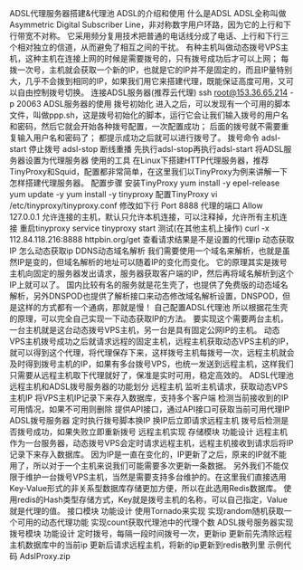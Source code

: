ADSL代理服务器搭建&代理池
ADSL的介绍和使用
什么是ADSL
ADSL全称叫做Asymmetric Digital Subscriber Line，非对称数字用户环路，因为它的上行和下行带宽不对称。
它采用频分复用技术把普通的电话线分成了电话、上行和下行三个相对独立的信道，从而避免了相互之间的干扰。
有种主机叫做动态拨号VPS主机，这种主机在连接上网的时候是需要拨号的，只有拨号成功后才可以上网；
每拨一次号，主机就会获取一个新的IP，也就是它的IP并不是固定的，而且IP量特别大，几乎不会拨到相同的IP，如果我们用它来搭建代理，既能保证高度可用，又可以自由控制拨号切换。
连接ADSL服务器(推荐云代理)
ssh root@153.36.65.214 -p 20063
ADSL服务器的使用
拨号初始化
进入之后，可以发现有一个可用的脚本文件，叫做ppp.sh，这是拨号初始化的脚本，运行它会让我们输入拨号的用户名和密码，然后它就会开始各种拨号配置，一次配置成功；
后面的拨号就不需要重复输入用户名和密码了；
都提示成功之后就可以进行拨号了。
拨号命令
adsl-start
停止拨号
adsl-stop
断线重播
先执行adsl-stop再执行adsl-start
将ADSL服务器设置为代理服务器
使用的工具
在Linux下搭建HTTP代理服务器，推荐TinyProxy和Squid，配置都非常简单，在这里我们以TinyProxy为例来讲解一下怎样搭建代理服务器。
配置步骤
安装TinyProxy
yum install -y epel-release
yum update -y
yum install -y tinyproxy
配置TinyProxy
vi /etc/tinyproxy/tinyproxy.conf
修改如下行
Port 8888      代理的端口
Allow 127.0.0.1     允许连接的主机，默认只允许本机连接，可以注释掉，允许所有主机连接
重启tinyproxy
service tinyproxy start
测试(在其他主机上操作)
curl -x 112.84.118.216:8888 httpbin.org/get
查看请求结果是不是设置的代理ip
动态获取IP
怎么动态获取ip
DDNS动态域名解析
我们需要使用一个域名来解析，也就是虽然IP是变的，但域名解析的地址可以随着IP的变化而变化。
它的原理其实是拨号主机向固定的服务器发出请求，服务器获取客户端的IP，然后再将域名解析到这个IP上就可以了。
国内比较有名的服务就是花生壳了，也提供了免费版的动态域名解析，另外DNSPOD也提供了解析接口来动态修改域名解析设置，DNSPOD，但是这样的方式都有一个通病，那就是慢！
自己配置ADSL代理池
所以根据花生壳的原理，可以完全自己实现一下动态获取IP的方法。
要实现这个需要两台主机，一台主机就是这台动态拨号VPS主机，另一台是具有固定公网IP的主机。
动态VPS主机拨号成功之后就请求远程的固定主机，远程主机获取动态VPS主机的IP，就可以得到这个代理，将代理保存下来，这样拨号主机每拨号一次，远程主机就会及时得到拨号主机的IP，如果有多台拨号VPS，也统一发送到远程主机，这样我们只需要从远程主机取下代理就好了，保准是实时可用，稳定高效的。
ADSL代理池远程主机和ADSL拨号服务器的功能划分
远程主机
监听主机请求，获取动态VPS主机IP
将VPS主机IP记录下来存入数据库，支持多个客户端
检测当前接收到的IP可用情况，如果不可用则删除
提供API接口，通过API接口可获取当前可用代理IP
ADSL拨号服务器
定时执行拨号脚本换IP
换IP后立即请求远程主机
拨号后检测是否拨号成功，如果失败立即重新拨号
远程主机实现
存储模块
功能设计
远程主机作为一台服务器，动态拨号VPS会定时请求远程主机，远程主机接收到请求后将IP记录下来存入数据库。
因为IP是一直在变化的，IP更新了之后，原来的IP就不能用了，所以对于一个主机来说我们可能需要多次更新一条数据。
另外我们不能仅限于维护一台拨号VPS主机，当然是需要支持多台维护的。在这里我们直接选用Key-Value形式的非关系型数据库存储更加方便，所以在此选用Redis数据库。
使用redis的Hash类型存储方式，Key就是拨号主机的名称，可以自己指定，Value就是代理的值。
接口模块
功能设计
使用Tornado来实现
实现random随机获取一个可用的动态代理功能
实现count获取代理池中的代理个数
ADSL拨号服务器实现
拨号模块
功能设计
定时拨号，每隔一段时间拨号一次，更新ip
更新前先清除远程主机数据库中的当前ip
更新后请求远程主机，将新的ip更新到redis散列里
示例代码
AdslProxy.zip